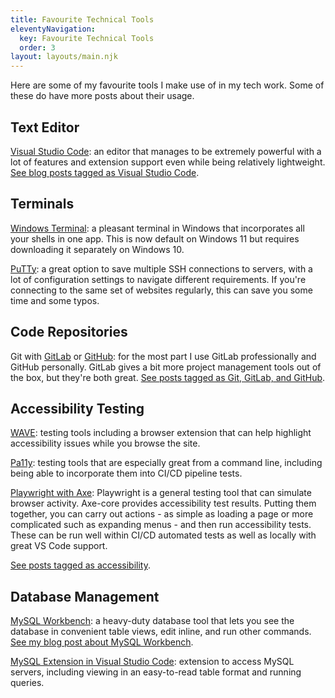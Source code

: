 ```yaml
---
title: Favourite Technical Tools
eleventyNavigation:
  key: Favourite Technical Tools
  order: 3
layout: layouts/main.njk
---
```


Here are some of my favourite tools I make use of in my tech work. Some of these do have more posts about their usage.

## Text Editor

[Visual Studio Code](https://code.visualstudio.com/): an editor that manages to be extremely powerful with a lot of features and extension support even while being relatively lightweight. [See blog posts tagged as Visual Studio Code](/tags/visual-studio-code/).

## Terminals

[Windows Terminal](https://apps.microsoft.com/store/detail/9N0DX20HK701?hl=en-us&gl=US): a pleasant terminal in Windows that incorporates all your shells in one app. This is now default on Windows 11 but requires downloading it separately on Windows 10.

[PuTTy](https://putty.org/): a great option to save multiple SSH connections to servers, with a lot of configuration settings to navigate different requirements. If you're connecting to the same set of websites regularly, this can save you some time and some typos.

## Code Repositories

Git with [GitLab](https://about.gitlab.com/) or [GitHub](https://github.com/): for the most part I use GitLab professionally and GitHub personally. GitLab gives a bit more project management tools out of the box, but they're both great. [See posts tagged as Git, GitLab, and GitHub](/tags/git-gitlab-and-github/).

## Accessibility Testing

[WAVE](https://wave.webaim.org/): testing tools including a browser extension that can help highlight accessibility issues while you browse the site.

[Pa11y](https://pa11y.org/): testing tools that are especially great from a command line, including being able to incorporate them into CI/CD pipeline tests.

[Playwright with Axe](https://playwright.dev/docs/accessibility-testing): Playwright is a general testing tool that can simulate browser activity. Axe-core provides accessibility test results. Putting them together, you can carry out actions - as simple as loading a page or more complicated such as expanding menus - and then run accessibility tests. These can be run well within CI/CD automated tests as well as locally with great VS Code support.

[See posts tagged as accessibility](/tags/accessibility/).

## Database Management

[MySQL Workbench](https://www.mysql.com/products/workbench/): a heavy-duty database tool that lets you see the database in convenient table views, edit inline, and run other commands. [See my blog post about MySQL Workbench](/posts/2021/mysql-workbench/).

[MySQL Extension in Visual Studio Code](https://marketplace.visualstudio.com/items?itemName=cweijan.vscode-mysql-client2): extension to access MySQL servers, including viewing in an easy-to-read table format and running queries.

